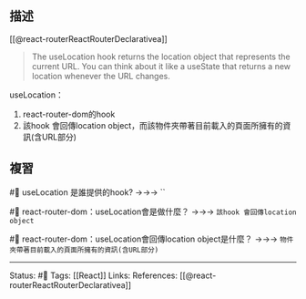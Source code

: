 ## 描述
[[@react-routerReactRouterDeclarativea]]
> The useLocation hook returns the location object that represents the current URL. You can think about it like a useState that returns a new location whenever the URL changes.

useLocation：
1. react-router-dom的hook
2. 該hook 會回傳location object，而該物件夾帶著目前載入的頁面所擁有的資訊(含URL部分)


## 複習

#🧠 useLocation 是誰提供的hook? ->->-> ``

#🧠 react-router-dom：useLocation會是做什麼？ ->->-> `該hook 會回傳location object`

#🧠 react-router-dom：useLocation會回傳location object是什麼？ ->->-> `物件夾帶著目前載入的頁面所擁有的資訊(含URL部分)`



---
Status:  #🌱 
Tags:
[[React]]
Links:
References:
[[@react-routerReactRouterDeclarativea]]